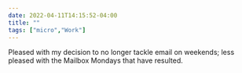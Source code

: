 ```yaml
---
date: 2022-04-11T14:15:52-04:00
title: ""
tags: ["micro","Work"]
---
```

Pleased with my decision to no longer tackle email on weekends; less pleased with the Mailbox Mondays that have resulted.
